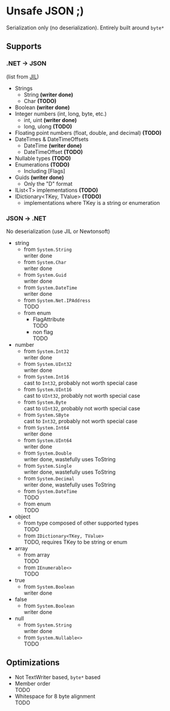 # Unsafe JSON ;)

Serialization only (no deserialization). Entirely built around `byte*`

## Supports

### .NET -> JSON

(list from [JIL](https://github.com/kevin-montrose/Jil))

- Strings 
	- String **(writer done)**
	- Char **(TODO)**
- Boolean **(writer done)**
- Integer numbers (int, long, byte, etc.)
	- int, uint **(writer done)**
	- long, ulong **(TODO)**
- Floating point numbers (float, double, and decimal) **(TODO)**
- DateTimes & DateTimeOffsets
	- DateTime **(writer done)**
	- DateTimeOffset **(TODO)**
- Nullable types **(TODO)**
- Enumerations **(TODO)**
	- Including [Flags]
- Guids **(writer done)**
	- Only the "D" format
- IList&lt;T&gt; implementations **(TODO)**
- IDictionary&lt;TKey, TValue&gt; **(TODO)**
	- implementations where TKey is a string or enumeration

### JSON -> .NET

No deserialization (use JIL or Newtonsoft)

- string
	- from `System.String`  
	  writer done
	- from `System.Char`  
	  writer done
	- from `System.Guid`  
	  writer done
	- from `System.DateTime`  
	  writer done
	- from `System.Net.IPAddress`  
	  TODO
	- from enum
		- FlagAttribute  
		  TODO
		- non flag  
		  TODO
- number
	- from `System.Int32`  
	  writer done
	- from `System.UInt32`  
	  writer done
	- from `System.Int16`  
	  cast to `Int32`, probably not worth special case
	- from `System.UInt16`  
	  cast to `UInt32`, probably not worth special case
	- from `System.Byte`  
	  cast to `UInt32`, probably not worth special case
	- from `System.SByte`  
	  cast to `Int32`, probably not worth special case
	- from `System.Int64`  
	  writer done
	- from `System.UInt64`  
	  writer done
	- from `System.Double`  
	  writer done, wastefully uses ToString
	- from `System.Single`  
	  writer done, wastefully uses ToString
	- from `System.Decimal`  
	  writer done, wastefully uses ToString
	- from `System.DateTime`  
	  TODO
	- from enum  
	  TODO
- object
	- from type composed of other supported types  
	  TODO
	- from `IDictionary<TKey, TValue>`  
	  TODO, requires TKey to be string or enum
- array
	- from array  
	  TODO
	- from `IEnumerable<>`  
	  TODO
- true
	- from `System.Boolean`  
	  writer done
- false
	- from `System.Boolean`  
	  writer done
- null
	- from `System.String`  
	  writer done
	- from `System.Nullable<>`  
	  TODO

## Optimizations

- Not TextWriter based, `byte*` based
- Member order  
  TODO
- Whitespace for 8 byte alignment  
  TODO